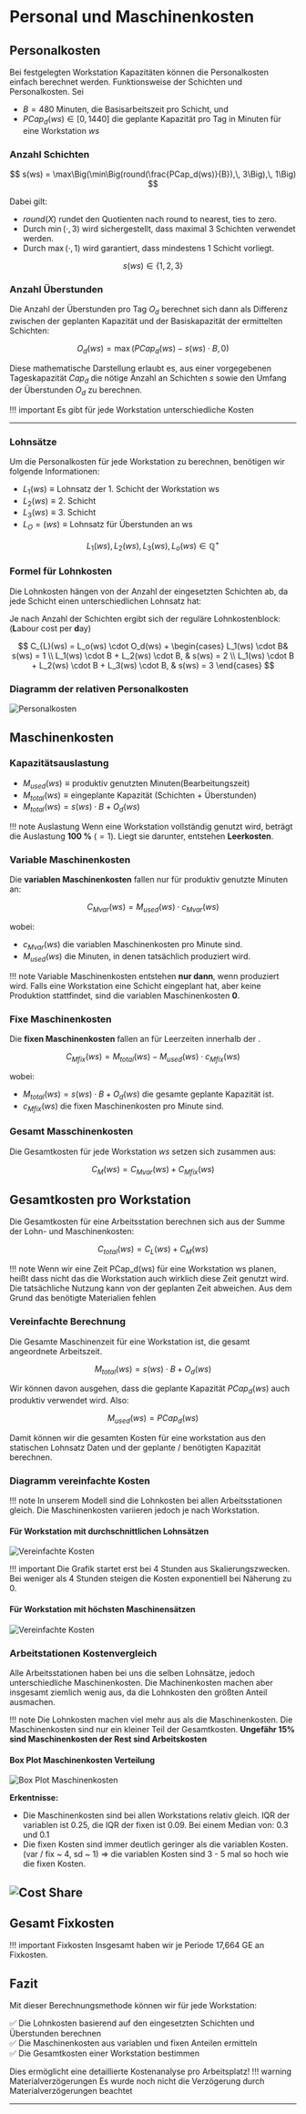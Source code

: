 # Personal und Maschinenkosten

## Personalkosten

Bei festgelegten Workstation Kapazitäten können die Personalkosten einfach berechnet werden.
Funktionsweise der Schichten und Personalkosten.
Sei

- $B = 480$ Minuten, die Basisarbeitszeit pro Schicht, und
- $PCap_d(ws) \in [0,1440]$ die geplante Kapazität pro Tag in Minuten für eine Workstation $ws$

### Anzahl Schichten

$$
s(ws) = \max\Big(\min\Big(round(\frac{PCap_d(ws)}{B}),\, 3\Big),\, 1\Big)
$$

Dabei gilt:

- $round(X)$ rundet den Quotienten nach round to nearest, ties to zero.
- Durch $\min(\cdot,\, 3)$ wird sichergestellt, dass maximal 3 Schichten verwendet werden.
- Durch $\max(\cdot,\, 1)$ wird garantiert, dass mindestens 1 Schicht vorliegt.

$$
s(ws) \in \{1, 2, 3\}
$$
### Anzahl Überstunden

Die Anzahl der Überstunden pro Tag $O_d$ berechnet sich dann als Differenz zwischen der geplanten
Kapazität und der Basiskapazität der ermittelten Schichten:

$$
O_d(ws) = \max\Big(PCap_d(ws) - s(ws) \cdot B,\, 0\Big)
$$

Diese mathematische Darstellung erlaubt es, aus einer vorgegebenen Tageskapazität $Cap_d$ die nötige
Anzahl an Schichten $s$ sowie den Umfang der Überstunden $O_d$ zu berechnen.

!!! important
    Es gibt für jede Workstation unterschiedliche Kosten

---

### Lohnsätze

Um die Personalkosten für jede Workstation zu berechnen, benötigen wir folgende Informationen:


- $L_1(ws) \equiv \text{Lohnsatz der 1. Schicht der Workstation ws}$
- $L_2(ws) \equiv \text{2. Schicht}$
- $L_3(ws) \equiv \text{3. Schicht}$
- $L_O=(ws) \equiv \text{Lohnsatz für Überstunden an ws}$

$$
L_1(ws),\, L_2(ws),\, L_3(ws),\, L_o(ws) \in \mathbb{Q}^{+}
$$

### Formel für Lohnkosten

Die Lohnkosten hängen von der Anzahl der eingesetzten Schichten ab, da jede Schicht einen
unterschiedlichen Lohnsatz hat:

Je nach Anzahl der Schichten ergibt sich der reguläre Lohnkostenblock: 
(**L**abour cost per **d**ay)

$$
C_{L}(ws) = L_o(ws) \cdot O_d(ws) +
\begin{cases}
L_1(ws) \cdot B& s(ws) = 1 \\
L_1(ws) \cdot B + L_2(ws) \cdot B, & s(ws) = 2 \\
L_1(ws) \cdot B + L_2(ws) \cdot B + L_3(ws) \cdot B, & s(ws) = 3
\end{cases}
$$

### Diagramm der relativen Personalkosten
![Personalkosten](../images/simple_relative_labour_cost.png)

## Maschinenkosten

### Kapazitätsauslastung
- $M_{used}(ws) \equiv \text{produktiv genutzten Minuten(Bearbeitungszeit)}$
- $M_{total}(ws) \equiv \text{eingeplante Kapazität (Schichten + Überstunden)}$
- $M_{total}(ws) = s(ws) \cdot B + O_d(ws)$

!!! note Auslastung
    Wenn eine Workstation vollständig genutzt wird, beträgt die Auslastung **100 %** $(= 1)$. Liegt sie
    darunter, entstehen **Leerkosten**.

### Variable Maschinenkosten

Die **variablen Maschinenkosten** fallen nur für produktiv genutzte Minuten an:

$$
C_{Mvar}(ws) = M_{used}(ws) \cdot c_{Mvar}(ws)
$$

wobei:

- $c_{Mvar}(ws)$ die variablen Maschinenkosten pro Minute sind.
- $M_{used}(ws)$ die Minuten, in denen tatsächlich produziert wird.

!!! note
    Variable Maschinenkosten entstehen **nur dann**, wenn produziert wird. Falls eine Workstation eine
    Schicht eingeplant hat, aber keine Produktion stattfindet, sind die variablen Maschinenkosten **0**.


### Fixe Maschinenkosten

Die **fixen Maschinenkosten** fallen an für Leerzeiten innerhalb der .

$$
C_{Mfix}(ws) = M_{total}(ws) - M_{used}(ws) \cdot c_{Mfix}(ws)
$$

wobei:

- $M_{total}(ws) = s(ws) \cdot B + O_d(ws)$ die gesamte geplante Kapazität ist.
- $c_{Mfix}(ws)$ die fixen Maschinenkosten pro Minute sind.


### Gesamt Masschinenkosten

Die Gesamtkosten für jede Workstation $ws$ setzen sich zusammen aus:

$$
C_M(ws) = C_{Mvar}(ws) + C_{Mfix}(ws)
$$


## Gesamtkosten pro Workstation

Die Gesamtkosten für eine Arbeitsstation berechnen sich aus der Summe der Lohn- und Maschinenkosten:

$$
C_{total}(ws) = C_L(ws) + C_M(ws)
$$

!!! note
    Wenn wir eine Zeit PCap_d(ws) für eine Workstation ws planen, heißt dass nicht das die Workstation
    auch wirklich diese Zeit genutzt wird. Die tatsächliche Nutzung kann von der geplanten Zeit abweichen.
    Aus dem Grund das benötigte Materialien fehlen

### Vereinfachte Berechnung
Die Gesamte Maschinenzeit für eine Workstation ist, die gesamt angeordnete Arbeitszeit.

$$
M_{total}(ws) = s(ws) \cdot B + O_d(ws)
$$


Wir können davon ausgehen, dass die geplante Kapazität $PCap_d(ws)$ auch produktiv verwendet wird.
Also:

$$
M_{used}(ws) = PCap_d(ws)
$$

Damit können wir die gesamten Kosten für eine workstation aus den statischen Lohnsatz Daten und der
geplante / benötigten Kapazität berechnen.

### Diagramm vereinfachte Kosten

!!! note
    In unserem Modell sind die Lohnkosten bei allen Arbeitsstationen gleich. Die Maschinenkosten
    variieren jedoch je nach Workstation.

#### Für Workstation mit durchschnittlichen Lohnsätzen

![Vereinfachte Kosten](../images/total_relative_cost_avg.png)

!!! important
    Die Grafik startet erst bei 4 Stunden aus Skalierungszwecken. Bei weniger als 4 Stunden
    steigen die Kosten exponentiell bei Näherung zu 0.

#### Für Workstation mit höchsten Maschinensätzen
![Vereinfachte Kosten](../images/total_relative_cost_expensive.png)

### Arbeitstationen Kostenvergleich
Alle Arbeitsstationen haben bei uns die selben Lohnsätze, jedoch unterschiedliche Maschinenkosten.
Die Machinenkosten machen aber insgesamt ziemlich wenig aus, da die Lohnkosten den größten Anteil
ausmachen.

!!! note
    Die Lohnkosten machen viel mehr aus als die Maschinenkosten. Die Maschinenkosten sind nur ein
    kleiner Teil der Gesamtkosten. 
    **Ungefähr 15% sind Maschinenkosten der Rest sind Arbeitskosten**

#### Box Plot Maschinenkosten Verteilung

![Box Plot Maschinenkosten](../images/machine_cost_distribution.png)

**Erkentnisse:**
- Die Maschinenkosten sind bei allen Workstations relativ gleich.
  IQR der variablen ist 0.25, die IQR der fixen ist 0.09. Bei einem Median von: 0.3 und 0.1
- Die fixen Kosten sind immer deutlich geringer als die variablen Kosten.
  (var / fix ~ 4, sd ~ 1) => die variablen Kosten sind 3 - 5 mal so hoch wie die fixen Kosten.

![Cost Share](../images/most_expensive_median_cost_share.png)
---

## Gesamt Fixkosten

!!! important Fixkosten
    Insgesamt haben wir je Periode 17,664 GE an Fixkosten.


## Fazit

Mit dieser Berechnungsmethode können wir für jede Workstation:

✅ Die Lohnkosten basierend auf den eingesetzten Schichten und Überstunden berechnen  
✅ Die Maschinenkosten aus variablen und fixen Anteilen ermitteln  
✅ Die Gesamtkosten einer Workstation bestimmen

Dies ermöglicht eine detaillierte Kostenanalyse pro Arbeitsplatz!
!!! warning Materialverzögerungen
    Es wurde noch nicht die Verzögerung durch Materialverzögerungen beachtet

---